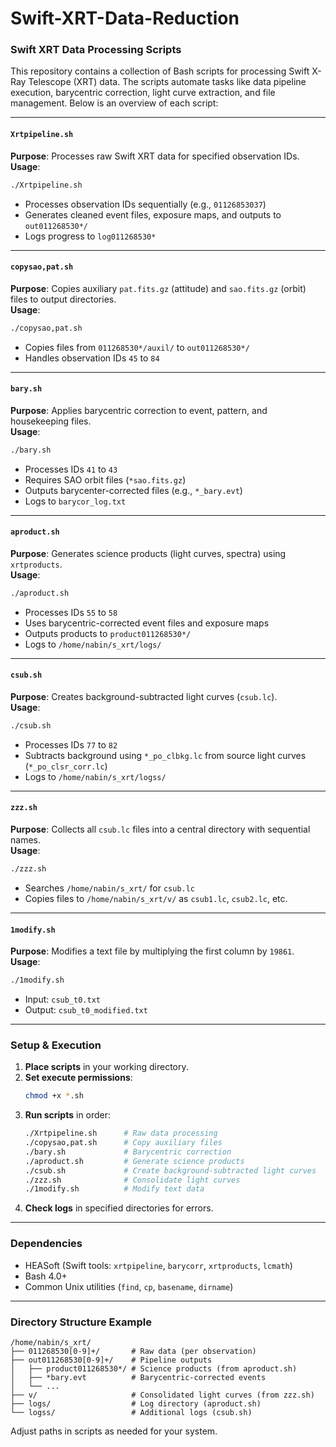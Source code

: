 # Swift-XRT-Data-Reduction

### Swift XRT Data Processing Scripts

This repository contains a collection of Bash scripts for processing Swift X-Ray Telescope (XRT) data. The scripts automate tasks like data pipeline execution, barycentric correction, light curve extraction, and file management. Below is an overview of each script:

---

#### `Xrtpipeline.sh`
**Purpose**: Processes raw Swift XRT data for specified observation IDs.  
**Usage**:
```bash
./Xrtpipeline.sh
```
- Processes observation IDs sequentially (e.g., `01126853037`)
- Generates cleaned event files, exposure maps, and outputs to `out011268530*/`
- Logs progress to `log011268530*`

---

#### `copysao,pat.sh`
**Purpose**: Copies auxiliary `pat.fits.gz` (attitude) and `sao.fits.gz` (orbit) files to output directories.  
**Usage**:
```bash
./copysao,pat.sh
```
- Copies files from `011268530*/auxil/` to `out011268530*/`
- Handles observation IDs `45` to `84`

---

#### `bary.sh`
**Purpose**: Applies barycentric correction to event, pattern, and housekeeping files.  
**Usage**:
```bash
./bary.sh
```
- Processes IDs `41` to `43`
- Requires SAO orbit files (`*sao.fits.gz`)
- Outputs barycenter-corrected files (e.g., `*_bary.evt`)
- Logs to `barycor_log.txt`

---

#### `aproduct.sh`
**Purpose**: Generates science products (light curves, spectra) using `xrtproducts`.  
**Usage**:
```bash
./aproduct.sh
```
- Processes IDs `55` to `58`
- Uses barycentric-corrected event files and exposure maps
- Outputs products to `product011268530*/`
- Logs to `/home/nabin/s_xrt/logs/`

---

#### `csub.sh`
**Purpose**: Creates background-subtracted light curves (`csub.lc`).  
**Usage**:
```bash
./csub.sh
```
- Processes IDs `77` to `82`
- Subtracts background using `*_po_clbkg.lc` from source light curves (`*_po_clsr_corr.lc`)
- Logs to `/home/nabin/s_xrt/logss/`

---

#### `zzz.sh`
**Purpose**: Collects all `csub.lc` files into a central directory with sequential names.  
**Usage**:
```bash
./zzz.sh
```
- Searches `/home/nabin/s_xrt/` for `csub.lc`
- Copies files to `/home/nabin/s_xrt/v/` as `csub1.lc`, `csub2.lc`, etc.

---

#### `1modify.sh`
**Purpose**: Modifies a text file by multiplying the first column by `19861`.  
**Usage**:
```bash
./1modify.sh
```
- Input: `csub_t0.txt`
- Output: `csub_t0_modified.txt`

---

### Setup & Execution
1. **Place scripts** in your working directory.
2. **Set execute permissions**:
   ```bash
   chmod +x *.sh
   ```
3. **Run scripts** in order:
   ```bash
   ./Xrtpipeline.sh      # Raw data processing
   ./copysao,pat.sh      # Copy auxiliary files
   ./bary.sh             # Barycentric correction
   ./aproduct.sh         # Generate science products
   ./csub.sh             # Create background-subtracted light curves
   ./zzz.sh              # Consolidate light curves
   ./1modify.sh          # Modify text data
   ```
4. **Check logs** in specified directories for errors.

---

### Dependencies
- HEASoft (Swift tools: `xrtpipeline`, `barycorr`, `xrtproducts`, `lcmath`)
- Bash 4.0+
- Common Unix utilities (`find`, `cp`, `basename`, `dirname`)

---

### Directory Structure Example
```
/home/nabin/s_xrt/
├── 011268530[0-9]+/       # Raw data (per observation)
├── out011268530[0-9]+/    # Pipeline outputs
│   ├── product011268530*/ # Science products (from aproduct.sh)
│   ├── *bary.evt          # Barycentric-corrected events
│   └── ... 
├── v/                     # Consolidated light curves (from zzz.sh)
├── logs/                  # Log directory (aproduct.sh)
└── logss/                 # Additional logs (csub.sh)
```

Adjust paths in scripts as needed for your system.
